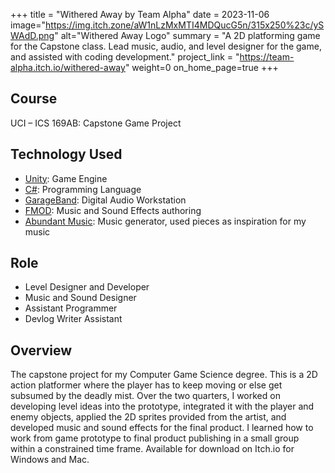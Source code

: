+++
title = "Withered Away by Team Alpha"
date = 2023-11-06
image="https://img.itch.zone/aW1nLzMxMTI4MDQucG5n/315x250%23c/ySWAdD.png"
alt="Withered Away Logo"
summary = "A 2D platforming game for the Capstone class. Lead music, audio, and level designer for the game, and assisted with coding development."
project_link = "https://team-alpha.itch.io/withered-away"
weight=0
on_home_page=true
+++
## Course
UCI – ICS 169AB: Capstone Game Project

## Technology Used
* [Unity](https://unity.com/): Game Engine
* [C#](https://learn.microsoft.com/en-us/dotnet/csharp/): Programming Language
* [GarageBand](https://www.apple.com/mac/garageband/): Digital Audio Workstation
* [FMOD](https://fmod.com/): Music and Sound Effects authoring
* [Abundant Music](https://pernyblom.github.io/abundant-music/index.html): Music generator, used pieces as inspiration for my music

## Role
* Level Designer and Developer
* Music and Sound Designer
* Assistant Programmer
* Devlog Writer Assistant 

## Overview
The capstone project for my Computer Game Science degree. This is a 2D action platformer where the player has to keep moving or else get subsumed by the deadly mist. Over the two quarters, I worked on developing level ideas into the prototype, integrated it with the player and enemy objects, applied the 2D sprites provided from the artist, and developed music and sound effects for the final product. I learned how to work from game prototype to final product publishing in a small group within a constrained time frame. Available for download on Itch.io for Windows and Mac.